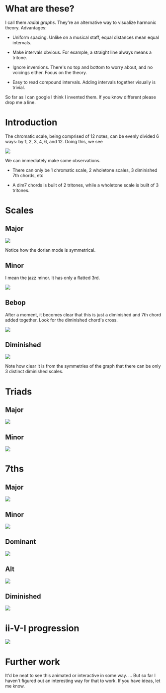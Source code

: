 # What are these?

I call them *radial graphs*. They're an alternative way to visualize
harmonic theory. Advantages:

- Uniform spacing. Unlike on a musical staff, equal distances mean equal
  intervals.

- Make intervals obvious. For example, a straight line always means a
  tritone.

- Ignore inversions. There's no top and bottom to worry about, and no
  voicings either. Focus on the theory.

- Easy to read compound intervals. Adding intervals together visually is
  trivial.

So far as I can google I think I invented them. If you know different
please drop me a line.

# Introduction

The chromatic scale, being comprised of 12 notes, can be evenly divided
6 ways: by 1, 2, 3, 4, 6, and 12. Doing this, we see

![](factors.png)

We can immediately make some observations.

- There can only be 1 chromatic scale, 2 wholetone scales, 3 diminished
  7th chords, etc

- A dim7 chords is built of 2 tritones, while a wholetone scale is built
  of 3 tritones.

# Scales

## Major

![](major-scales.png)

Notice how the dorian mode is symmetrical.

## Minor

I mean the jazz minor. It has only a flatted 3rd.

![](minor-scales.png)

## Bebop

After a moment, it becomes clear that this is just a diminished and 7th
chord added together. Look for the diminished chord's cross.

![](bebop-scales.png)

## Diminished

![](dim-scales.png)

Note how clear it is from the symmetries of the graph that there can be
only 3 distinct diminished scales.

# Triads

## Major

![](major-triads.png)

## Minor

![](minor-triads.png)

# 7ths

## Major

![](major-7ths.png)

## Minor

![](minor-7ths.png)

## Dominant

![](dominant-7ths.png)

## Alt

![](alt-7ths.png)

## Diminished

![](dim-7ths.png)

# ii-V-I progression

![](progression.png)

# Further work

It'd be neat to see this animated or interactive in some way. ... But so
far I haven't figured out an interesting way for that to work. If you
have ideas, let me know.
